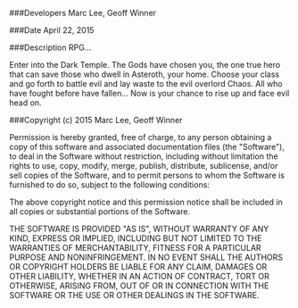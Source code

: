 ###Developers
Marc Lee, Geoff Winner

###Date
April 22, 2015<br />

###Description
RPG...

Enter into the Dark Temple. The Gods have chosen you, the one true hero that can save those who dwell in Asteroth, your home. Choose your class and go forth to battle evil and lay waste to the evil overlord Chaos. All who have fought before have fallen... Now is your chance to rise up and face evil head on.

###Copyright (c) 2015 Marc Lee, Geoff Winner

Permission is hereby granted, free of charge, to any person obtaining a copy
of this software and associated documentation files (the "Software"), to deal
in the Software without restriction, including without limitation the rights
to use, copy, modify, merge, publish, distribute, sublicense, and/or sell
copies of the Software, and to permit persons to whom the Software is
furnished to do so, subject to the following conditions:

The above copyright notice and this permission notice shall be included in
all copies or substantial portions of the Software.

THE SOFTWARE IS PROVIDED "AS IS", WITHOUT WARRANTY OF ANY KIND, EXPRESS OR
IMPLIED, INCLUDING BUT NOT LIMITED TO THE WARRANTIES OF MERCHANTABILITY,
FITNESS FOR A PARTICULAR PURPOSE AND NONINFRINGEMENT. IN NO EVENT SHALL THE
AUTHORS OR COPYRIGHT HOLDERS BE LIABLE FOR ANY CLAIM, DAMAGES OR OTHER
LIABILITY, WHETHER IN AN ACTION OF CONTRACT, TORT OR OTHERWISE, ARISING FROM,
OUT OF OR IN CONNECTION WITH THE SOFTWARE OR THE USE OR OTHER DEALINGS IN
THE SOFTWARE.
